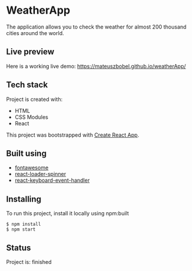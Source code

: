 # WeatherApp
The application allows you to check the weather for almost 200 thousand cities around the world.

## Live preview
Here is a working live demo: https://mateuszbobel.github.io/weatherApp/

## Tech stack
Project is created with:
* HTML
* CSS Modules
* React

This project was bootstrapped with [Create React App](https://github.com/facebook/create-react-app).

## Built using
* [fontawesome](https://fontawesome.com/)
* [react-loader-spinner](https://www.npmjs.com/package/react-loader-spinner)
* [react-keyboard-event-handler](https://www.npmjs.com/package/react-keyboard-event-handler)

## Installing
To run this project, install it locally using npm:built 
```
$ npm install
$ npm start
```

## Status
Project is: finished
